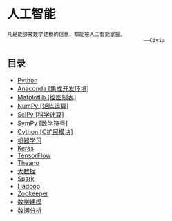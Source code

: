 # 人工智能

```
凡是能够被数学建模的信息，都能被人工智能掌握。
                                            ——Civia
```

## 目录

* [Python]()
 * [Anaconda [集成开发环境]](/Python/anaconda.md)
 * [Matplotlib [绘图制表]](/Python/matplotlib.md)
 * [NumPy [矩阵运算]](/Python/numpy.md)
 * [SciPy [科学计算]](/Python/scipy.md)
 * [SymPy [数学符号]](/Python/sympy.md)
 * [Cython [C扩展模块]](/Python/cython.md)
* [机器学习]()
 * [Keras](/机器学习/keras.md)
 * [TensorFlow](/机器学习/tensorflow.md)
 * [Theano](/机器学习/theano.md)
* [大数据]()
 * [Spark](/大数据/spark.md)
 * [Hadoop](/大数据/hadoop.md)
 * [Zookeeper](/大数据/zookeeper.md)
* [数学建模]()
* [数据分析]()


